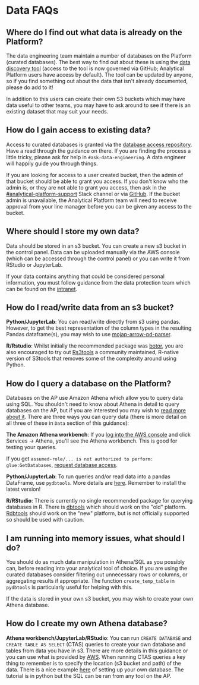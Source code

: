# Data FAQs

## Where do I find out what data is already on the Platform?

The data engineering team maintain a number of databases on the Platform (curated databases). The best way to find out about these is using the [data discovery tool](https://data-discovery-tool.analytical-platform.service.justice.gov.uk/) (access to the tool is now governed via GitHub; Analytical Platform users have access by default). The tool can be updated by anyone, so if you find something out about the data that isn't already documented, please do add to it!

In addition to this users can create their own S3 buckets which may have data useful to other teams, you may have to ask around to see if there is an existing dataset that may suit your needs.

## How do I gain access to existing data?

Access to curated databases is granted via the [database access repository](https://github.com/moj-analytical-services/data-engineering-database-access). Have a read through the guidance on there. If you are finding the process a little tricky, please ask for help in `#ask-data-engineering`. A data engineer will happily guide you through things.

If you are looking for access to a user created bucket, then the admin of that bucket should be able to grant you access. If you don't know who the admin is, or they are not able to grant you access, then ask in the [#analytical-platform-support](https://app.slack.com/client/T02DYEB3A/C4PF7QAJZ) Slack channel or via [GitHub](https://github.com/ministryofjustice/data-platform-support/issues/new/choose). If the bucket admin is unavailable, the Analytical Platform team will need to receive approval from your line manager before you can be given any access to the bucket.

## Where should I store my own data?

Data should be stored in an s3 bucket. You can create a new s3 bucket in the control panel. Data can be uploaded manually via the AWS console (which can be accessed through the control panel) or you can write it from RStudio or JupyterLab.

If your data contains anything that could be considered personal information, you must follow guidance from the data protection team which can be found on the [intranet](https://intranet.justice.gov.uk/guidance/knowledge-information/protecting-information/privacy-reform/).

## How do I read/write data from an s3 bucket?

**Python/JupyterLab**: You can read/write directly from s3 using pandas. However, to get the best representation of the column types in the resulting Pandas dataframe(s), you may wish to use [mojap-arrow-pd-parser](https://github.com/moj-analytical-services/mojap-arrow-pd-parser).

**R/Rstudio**: Whilst initially the recommended package was [botor](https://github.com/daroczig/botor),
you are also encouraged to try out [Rs3tools](https://github.com/moj-analytical-services/Rs3tools) a community
maintained, R-native version of S3tools that removes some of the complexity around using Python.

## How do I query a database on the Platform?

Databases on the AP use Amazon Athena which allow you to query data using SQL. You shouldn't need to know about Athena in detail to query databases on the AP, but if you are interested you may wish to [read more about it](https://aws.amazon.com/athena/). There are three ways you can query data (there is more detail on all three of these in `Data` section of this guidance):

**The Amazon Athena workbench**: If you [log into the AWS console](https://aws.services.analytical-platform.service.justice.gov.uk) and click Services -> Athena, you'll see the Athena workbench. This is good for testing your queries.

If you get `assumed-role/... is not authorized to perform: glue:GetDatabases`, [request database access](https://github.com/moj-analytical-services/data-engineering-database-access#standard-database-access).

**Python/JupyterLab**: To run queries and/or read data into a pandas DataFrame, use `pydbtools`. More details are [here](https://github.com/moj-analytical-services/pydbtools). Remember to install the latest version!

**R/RStudio**: There is currently no single recommended package for querying databases in R. There is [dbtools](https://github.com/moj-analytical-services/dbtools) which should work on the "old" platform. [Rdbtools](https://github.com/moj-analytical-services/Rdbtools) should work on the "new" platform, but is not officially supported so should be used with caution.

## I am running into memory issues, what should I do?

You should do as much data manipulation in Athena/SQL as you possibly can, before reading into your analytical tool of choice. If you are using the curated databases consider filtering out unnecessary rows or columns, or aggregating results if appropriate. The function `create_temp_table` in `pydbtools` is particularly useful for helping with this.

If the data is stored in your own s3 bucket, you may wish to create your own Athena database.

## How do I create my own Athena database?

**Athena workbench/JupyterLab/RStudio**: You can run `CREATE DATABASE` and `CREATE TABLE AS SELECT` (CTAS) queries to create your own database and tables from data you have in s3. There are more details in this guidance or you can use what is provided by [AWS](https://docs.aws.amazon.com/athena/latest/ug/language-reference.html). When running CTAS queries a key thing to remember is to specify the location (s3 bucket and path) of the data. There is a nice example [here](https://github.com/moj-analytical-services/mojap-aws-tools-demo/blob/main/creating_and_maintaining_database_tables_in_athena.ipynb) of setting up your own database. The tutorial is in python but the SQL can be ran from any tool on the AP.
